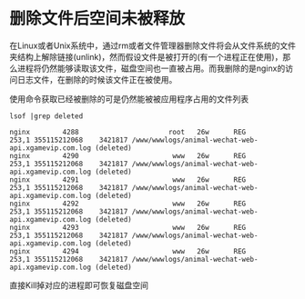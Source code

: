 # 删除文件后空间未被释放

在Linux或者Unix系统中，通过rm或者文件管理器删除文件将会从文件系统的文件夹结构上解除链接(unlink)，然而假设文件是被打开的(有一个进程正在使用)，那么进程将仍然能够读取该文件，磁盘空间也一直被占用。而我删除的是nginx的访问日志文件，在删除的时候该文件正在被使用。


使用命令获取已经被删除的可是仍然能被被应用程序占用的文件列表
```
lsof |grep deleted
```

```
nginx        4288                      root   26w      REG              253,1 355115212068    3421817 /www/wwwlogs/animal-wechat-web-api.xgamevip.com.log (deleted)
nginx        4290                       www   26w      REG              253,1 355115212068    3421817 /www/wwwlogs/animal-wechat-web-api.xgamevip.com.log (deleted)
nginx        4291                       www   26w      REG              253,1 355115212068    3421817 /www/wwwlogs/animal-wechat-web-api.xgamevip.com.log (deleted)
nginx        4292                       www   26w      REG              253,1 355115212068    3421817 /www/wwwlogs/animal-wechat-web-api.xgamevip.com.log (deleted)
nginx        4293                       www   26w      REG              253,1 355115212068    3421817 /www/wwwlogs/animal-wechat-web-api.xgamevip.com.log (deleted)
nginx        4294                       www   26w      REG              253,1 355115212068    3421817 /www/wwwlogs/animal-wechat-web-api.xgamevip.com.log (deleted)
```

直接Kill掉对应的进程即可恢复磁盘空间